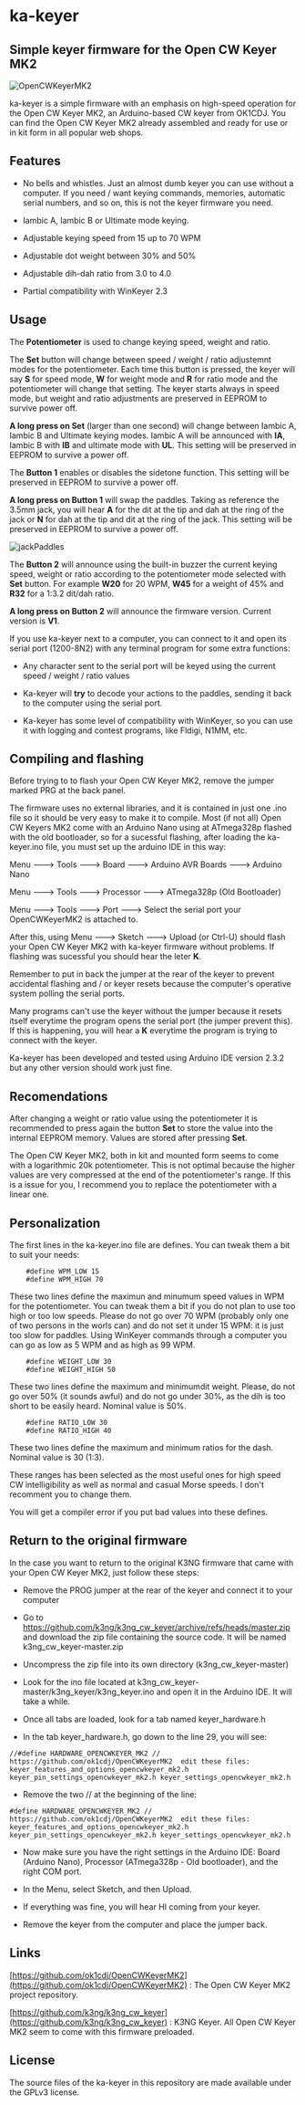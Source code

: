 # ka-keyer
## Simple keyer firmware for the Open CW Keyer MK2

![OpenCWKeyerMK2](https://github.com/ea4eoz/ka-keyer/blob/main/images/OpenCWKeyerMK2.jpg?raw=true)

ka-keyer is a simple firmware with an emphasis on high-speed operation for the Open CW Keyer MK2, an Arduino-based CW keyer from OK1CDJ. You can find the Open CW Keyer MK2 already assembled and ready for use or in kit form in all popular web shops.

## Features

- No bells and whistles. Just an almost dumb keyer you can use without a computer. If you need / want keying commands, memories, automatic serial numbers, and so on, this is not the keyer firmware you need.

- Iambic A, Iambic B or Ultimate mode keying.

- Adjustable keying speed from 15 up to 70 WPM

- Adjustable dot weight between 30% and 50%

- Adjustable dih-dah ratio from 3.0 to 4.0

- Partial compatibility with WinKeyer 2.3

## Usage

The __Potentiometer__ is used to change keying speed, weight and ratio.

The __Set__ button will change between speed / weight / ratio adjustemnt modes for the potentiometer. Each time this button is pressed, the keyer will say __S__ for speed mode, __W__ for weight mode and __R__ for ratio mode and the potentiometer will change that setting. The keyer starts always in speed mode, but weight and ratio adjustments are preserved in EEPROM to survive power off.

__A long press on Set__ (larger than one second) will change between Iambic A, Iambic B and Ultimate keying modes. Iambic A will be announced with __IA__, Iambic B with __IB__ and ultimate mode with __UL__. This setting will be preserved in EEPROM to survive a power off.

The __Button 1__ enables or disables the sidetone function. This setting will  be preserved in EEPROM to survive a power off.

__A long press on Button 1__ will swap the paddles. Taking as reference the 3.5mm jack, you will hear __A__ for the dit at the tip and dah at the ring of the jack or __N__ for dah at the tip and dit at the ring of the jack. This setting will be preserved in EEPROM to survive a power off.

![jackPaddles](https://github.com/ea4eoz/ka-keyer/blob/main/images/jackPaddles.jpg?raw=true)

The __Button 2__ will announce using the built-in buzzer the current keying speed, weight or ratio according to the potentiometer mode selected with __Set__ button. For example __W20__ for 20 WPM, __W45__ for a weight of 45% and __R32__ for a 1:3.2 dit/dah ratio.

__A long press on Button 2__ will announce the firmware version. Current version is __V1__.

If you use ka-keyer next to a computer, you can connect to it and open its serial port (1200-8N2) with any terminal program for some extra functions:

- Any character sent to the serial port will be keyed using the current speed / weight / ratio values

- Ka-keyer will __try__ to decode your actions to the paddles, sending it back to the computer using the serial port.

- Ka-keyer has some level of compatibility with WinKeyer, so you can use it with logging and contest programs, like Fldigi, N1MM, etc.

## Compiling and flashing

Before trying to to flash your Open CW Keyer MK2, remove the jumper marked PRG at the back panel.

The firmware uses no external libraries, and it is contained in just one .ino file so it should be very easy to make it to compile. Most (if not all) Open CW Keyers MK2 come with an Arduino Nano using at ATmega328p flashed with the old bootloader, so for a sucessful flashing, after loading the ka-keyer.ino file, you must set up the arduino IDE in this way:

Menu ---> Tools ---> Board ---> Arduino AVR Boards ---> Arduino Nano

Menu ---> Tools ---> Processor ---> ATmega328p (Old Bootloader)

Menu ---> Tools ---> Port ---> Select the serial port your OpenCWKeyerMK2 is attached to.

After this, using Menu ---> Sketch ---> Upload (or Ctrl-U) should flash your Open CW Keyer MK2 with ka-keyer firmware without problems. If flashing was sucessful you should hear the leter __K__.

Remember to put in back the jumper at the rear of the keyer to prevent accidental flashing and / or keyer resets because the computer's operative system polling the serial ports.

Many programs can't use the keyer without the jumper because it resets itself everytime the program opens the serial port (the jumper prevent this). If this is happening, you will hear a __K__ everytime the program is trying to connect with the keyer.

Ka-keyer has been developed and tested using Arduino IDE version 2.3.2 but any other version should work just fine.

## Recomendations

After changing a weight or ratio value using the potentiometer it is recommended to press again the button __Set__ to store the value into the internal EEPROM memory. Values are stored after pressing __Set__.

The Open CW Keyer MK2, both in kit and mounted form seems to come with a logarithmic 20k potentiometer. This is not optimal because the higher values are very compressed at the end of the potentiometer's range. If this is a issue for you, I recommend you to replace the potentiometer with a linear one.

## Personalization

The first lines in the ka-keyer.ino file are defines. You can tweak them a bit to suit your needs:

```
    #define WPM_LOW 15
    #define WPM_HIGH 70
```

These two lines define the maximun and minumum speed values in WPM for the potentiometer. You can tweak them a bit if you do not plan to use too high or too low speeds. Please do not go over 70 WPM (probably only one of two persons in the worls can) and do not set it under 15 WPM: it is just too slow for paddles. Using WinKeyer commands through a computer you can go as low as 5 WPM and as high as 99 WPM.

```
    #define WEIGHT_LOW 30
    #define WEIGHT_HIGH 50
```

These two lines define the maximum and minimumdit weight. Please, do not go over 50% (it sounds awful) and do not go under 30%, as the dih is too short to be easily heard. Nominal value is 50%.

```
    #define RATIO_LOW 30
    #define RATIO_HIGH 40
```

These two lines define the maximum and minimum ratios for the dash. Nominal value is 30 (1:3).

These ranges has been selected as the most useful ones for high speed CW intelligibility as well as normal and casual Morse speeds. I don't recomment you to change them.

You will get a compiler error if you put bad values into these defines.

## Return to the original firmware

In the case you want to return to the original K3NG firmware that came with your Open CW Keyer MK2, just follow these steps:

- Remove the PROG jumper at the rear of the keyer and connect it to your computer

- Go to https://github.com/k3ng/k3ng_cw_keyer/archive/refs/heads/master.zip and download the zip file containing the source code. It will be named k3ng_cw_keyer-master.zip

- Uncompress the zip file into its own directory (k3ng_cw_keyer-master)

- Look for the ino file located at k3ng_cw_keyer-master/k3ng_keyer/k3ng_keyer.ino and open it in the Arduino IDE. It will take a while.

- Once all tabs are loaded, look for a tab named keyer_hardware.h

- In the tab keyer_hardware.h, go down to the line 29, you will see:

```
//#define HARDWARE_OPENCWKEYER_MK2 // https://github.com/ok1cdj/OpenCWKeyerMK2  edit these files: keyer_features_and_options_opencwkeyer_mk2.h keyer_pin_settings_opencwkeyer_mk2.h keyer_settings_opencwkeyer_mk2.h
```

- Remove the two // at the beginning of the line:

```
#define HARDWARE_OPENCWKEYER_MK2 // https://github.com/ok1cdj/OpenCWKeyerMK2  edit these files: keyer_features_and_options_opencwkeyer_mk2.h keyer_pin_settings_opencwkeyer_mk2.h keyer_settings_opencwkeyer_mk2.h
```

- Now make sure you have the right settings in the Arduino IDE: Board (Arduino Nano), Processor (ATmega328p - Old bootloader), and the right COM port.

- In the Menu, select Sketch, and then Upload.

- If everything was fine, you will hear HI coming from your keyer.

- Remove the keyer from the computer and place the jumper back.

## Links

[https://github.com/ok1cdj/OpenCWKeyerMK2](https://github.com/ok1cdj/OpenCWKeyerMK2) : The Open CW Keyer MK2 project repository.

[https://github.com/k3ng/k3ng_cw_keyer](https://github.com/k3ng/k3ng_cw_keyer) : K3NG Keyer. All Open CW Keyer MK2 seem to come with this firmware preloaded.

## License

The source files of the ka-keyer in this repository are made available under the GPLv3 license.
